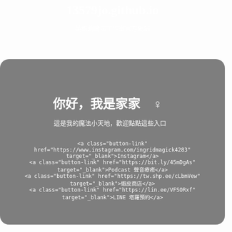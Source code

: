 # 13579jo.github.io
英格莉魔法工作室官方網站
<!DOCTYPE html>
<html lang="zh-Hant">
<head>
  <meta charset="UTF-8">
  <title>家家的魔法小天地</title>
  <link href="https://fonts.googleapis.com/css2?family=Noto+Serif+TC&display=swap" rel="stylesheet">
  <style>
    body {
      margin: 0;
      padding: 0;
      font-family: 'Noto Serif TC', serif;
      background: url('https://i.imgur.com/H1bWbpZ.jpg') no-repeat center center fixed;
      background-size: cover;
      color: #fff;
      text-align: center;
    }
    .container {
      background: rgba(0, 0, 0, 0.5);
      padding: 40px 20px;
      margin: 60px auto;
      max-width: 500px;
      border-radius: 20px;
      box-shadow: 0 0 15px rgba(255, 255, 255, 0.2);
    }
    h1 {
      font-size: 2em;
      margin-bottom: 10px;
    }
    p {
      margin-bottom: 30px;
    }
    .button-link {
      display: block;
      background: #fff;
      color: #6B3FA0;
      text-decoration: none;
      padding: 12px 20px;
      margin: 10px auto;
      border-radius: 30px;
      max-width: 300px;
      font-weight: bold;
      transition: all 0.3s ease;
    }
    .button-link:hover {
      background: #d1b3ff;
      color: #fff;
    }
  </style>
</head>
<body>
  <div class="container">
    <h1>你好，我是家家 🧙‍♀️✨</h1>
    <p>這是我的魔法小天地，歡迎點點這些入口🔮</p>
    
    <a class="button-link" href="https://www.instagram.com/ingridmagick4283" target="_blank">Instagram</a>
    <a class="button-link" href="https://bit.ly/45mDgAs" target="_blank">Podcast 聲音療癒</a>
    <a class="button-link" href="https://tw.shp.ee/cLbmVew" target="_blank">蝦皮商店</a>
    <a class="button-link" href="https://lin.ee/VFSORxf" target="_blank">LINE 塔羅預約</a>
  </div>
</body>
</html>
